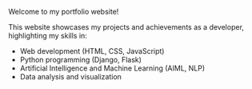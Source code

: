 Welcome to my portfolio website!

This website showcases my projects and achievements as a developer, highlighting my skills in:

- Web development (HTML, CSS, JavaScript)
- Python programming (Django, Flask)
- Artificial Intelligence and Machine Learning (AIML, NLP)
- Data analysis and visualization
